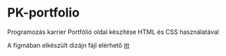 # PK-portfolio
Programozás karrier 
Portfólió oldal készítése HTML és CSS használatával

A figmában elkészült dizájn fájl elérhető [itt](https://www.figma.com/file/v61xsod5B6vPyhy0DPqoel/Portf%C3%B3li%C3%B3)
